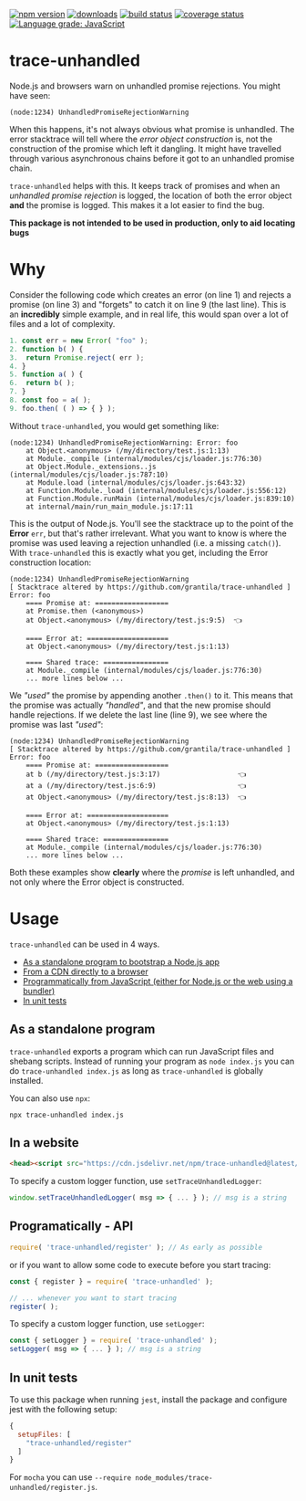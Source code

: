 [![npm version][npm-image]][npm-url]
[![downloads][downloads-image]][npm-url]
[![build status][build-image]][build-url]
[![coverage status][coverage-image]][coverage-url]
[![Language grade: JavaScript][lgtm-image]][lgtm-url]

# trace-unhandled

Node.js and browsers warn on unhandled promise rejections. You might have seen:

```
(node:1234) UnhandledPromiseRejectionWarning
```

When this happens, it's not always obvious what promise is unhandled. The error stacktrace will tell where the *error object construction* is, not the construction of the promise which left it dangling. It might have travelled through various asynchronous chains before it got to an unhandled promise chain.

`trace-unhandled` helps with this. It keeps track of promises and when an *unhandled promise rejection* is logged, the location of both the error object **and** the promise is logged. This makes it a lot easier to find the bug.

**This package is not intended to be used in production, only to aid locating bugs**

# Why

Consider the following code which creates an error (on line 1) and rejects a promise (on line 3) and "forgets" to catch it on line 9 (the last line). This is an **incredibly** simple example, and in real life, this would span over a lot of files and a lot of complexity.

```ts {.line-numbers}
1. const err = new Error( "foo" );
2. function b( ) {
3.	return Promise.reject( err );
4. }
5. function a( ) {
6.	return b( );
7. }
8. const foo = a( );
9. foo.then( ( ) => { } );
```

Without `trace-unhandled`, you would get something like:

```
(node:1234) UnhandledPromiseRejectionWarning: Error: foo
    at Object.<anonymous> (/my/directory/test.js:1:13)
    at Module._compile (internal/modules/cjs/loader.js:776:30)
    at Object.Module._extensions..js (internal/modules/cjs/loader.js:787:10)
    at Module.load (internal/modules/cjs/loader.js:643:32)
    at Function.Module._load (internal/modules/cjs/loader.js:556:12)
    at Function.Module.runMain (internal/modules/cjs/loader.js:839:10)
    at internal/main/run_main_module.js:17:11
```

This is the output of Node.js. You'll see the stacktrace up to the point of the **Error** `err`, but that's rather irrelevant. What you want to know is where the promise was used leaving a rejection unhandled (i.e. a missing `catch()`). With `trace-unhandled` this is exactly what you get, including the Error construction location:

```
(node:1234) UnhandledPromiseRejectionWarning
[ Stacktrace altered by https://github.com/grantila/trace-unhandled ]
Error: foo
    ==== Promise at: ==================
    at Promise.then (<anonymous>)
    at Object.<anonymous> (/my/directory/test.js:9:5)  👈

    ==== Error at: ====================
    at Object.<anonymous> (/my/directory/test.js:1:13)

    ==== Shared trace: ================
    at Module._compile (internal/modules/cjs/loader.js:776:30)
	... more lines below ...
```

We *"used"* the promise by appending another `.then()` to it. This means that the promise was actually *"handled"*, and that the new promise should handle rejections. If we delete the last line (line 9), we see where the promise was last *"used"*:

```
(node:1234) UnhandledPromiseRejectionWarning
[ Stacktrace altered by https://github.com/grantila/trace-unhandled ]
Error: foo
    ==== Promise at: ==================
    at b (/my/directory/test.js:3:17)                   👈
    at a (/my/directory/test.js:6:9)                    👈
    at Object.<anonymous> (/my/directory/test.js:8:13)  👈

    ==== Error at: ====================
    at Object.<anonymous> (/my/directory/test.js:1:13)

    ==== Shared trace: ================
    at Module._compile (internal/modules/cjs/loader.js:776:30)
	... more lines below ...
```

Both these examples show **clearly** where the *promise* is left unhandled, and not only where the Error object is constructed.


# Usage

`trace-unhandled` can be used in 4 ways.

 * [As a standalone program to bootstrap a Node.js app](#as-a-standalone-program)
 * [From a CDN directly to a browser](#in-a-website)
 * [Programmatically from JavaScript (either for Node.js or the web using a bundler)](#programatically---api)
 * [In unit tests](#in-unit-tests)

## As a standalone program

`trace-unhandled` exports a program which can run JavaScript files and shebang scripts. Instead of running your program as `node index.js` you can do `trace-unhandled index.js` as long as `trace-unhandled` is globally installed.

You can also use `npx`:

`npx trace-unhandled index.js`


## In a website

```html
<head><script src="https://cdn.jsdelivr.net/npm/trace-unhandled@latest/browser.js"></script></head>
```

To specify a custom logger function, use `setTraceUnhandledLogger`:

```ts
window.setTraceUnhandledLogger( msg => { ... } ); // msg is a string
```


## Programatically - API

```ts
require( 'trace-unhandled/register' ); // As early as possible
```

or if you want to allow some code to execute before you start tracing:

```ts
const { register } = require( 'trace-unhandled' );

// ... whenever you want to start tracing
register( );
```

To specify a custom logger function, use `setLogger`:

```ts
const { setLogger } = require( 'trace-unhandled' );
setLogger( msg => { ... } ); // msg is a string
```


## In unit tests

To use this package when running `jest`, install the package and configure jest with the following setup:

```js
{
  setupFiles: [
    "trace-unhandled/register"
  ]
}
```

For `mocha` you can use `--require node_modules/trace-unhandled/register.js`.


[npm-image]: https://img.shields.io/npm/v/trace-unhandled.svg
[npm-url]: https://npmjs.org/package/trace-unhandled
[downloads-image]: https://img.shields.io/npm/dm/trace-unhandled.svg
[build-image]: https://img.shields.io/github/workflow/status/grantila/trace-unhandled/Master.svg
[build-url]: https://github.com/grantila/trace-unhandled/actions?query=workflow%3AMaster
[coverage-image]: https://coveralls.io/repos/github/grantila/trace-unhandled/badge.svg?branch=master
[coverage-url]: https://coveralls.io/github/grantila/trace-unhandled?branch=master
[lgtm-image]: https://img.shields.io/lgtm/grade/javascript/g/grantila/trace-unhandled.svg?logo=lgtm&logoWidth=18
[lgtm-url]: https://lgtm.com/projects/g/grantila/trace-unhandled/context:javascript
